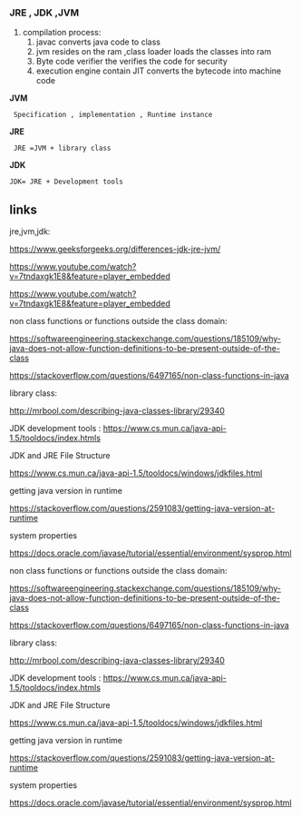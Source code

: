 ### **JRE , JDK ,JVM**



1. compilation process:
   1. javac converts java code to class
   1. jvm resides on the ram ,class loader loads the classes into ram
   1. Byte code verifier the verifies the code for security
   1. execution engine contain JIT converts the bytecode into machine code
   
 

**JVM**
     
     Specification , implementation , Runtime instance
      
**JRE**
     
     JRE =JVM + library class
     
**JDK**
    
    JDK= JRE + Development tools
    
   ## links 
   
   jre,jvm,jdk:
   
   https://www.geeksforgeeks.org/differences-jdk-jre-jvm/
   
   https://www.youtube.com/watch?v=7tndaxgk1E8&feature=player_embedded
  
  https://www.youtube.com/watch?v=7tndaxgk1E8&feature=player_embedded 
   
   non class functions or functions outside the class domain:
   
   https://softwareengineering.stackexchange.com/questions/185109/why-java-does-not-allow-function-definitions-to-be-present-outside-of-the-class
   
   https://stackoverflow.com/questions/6497165/non-class-functions-in-java
   
   library class:
   
   http://mrbool.com/describing-java-classes-library/29340
   
   JDK development tools :
   https://www.cs.mun.ca/java-api-1.5/tooldocs/index.htmls
   
   JDK and JRE File Structure
   
   https://www.cs.mun.ca/java-api-1.5/tooldocs/windows/jdkfiles.html
   
   getting java version in runtime
   
   https://stackoverflow.com/questions/2591083/getting-java-version-at-runtime
   
   system properties
   
   https://docs.oracle.com/javase/tutorial/essential/environment/sysprop.html  
   
   
non class functions or functions outside the class domain:

https://softwareengineering.stackexchange.com/questions/185109/why-java-does-not-allow-function-definitions-to-be-present-outside-of-the-class

https://stackoverflow.com/questions/6497165/non-class-functions-in-java

library class:

http://mrbool.com/describing-java-classes-library/29340

JDK development tools :
https://www.cs.mun.ca/java-api-1.5/tooldocs/index.htmls

JDK and JRE File Structure

https://www.cs.mun.ca/java-api-1.5/tooldocs/windows/jdkfiles.html

getting java version in runtime

https://stackoverflow.com/questions/2591083/getting-java-version-at-runtime

system properties

https://docs.oracle.com/javase/tutorial/essential/environment/sysprop.html   